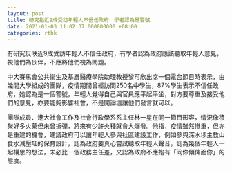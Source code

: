 ```yaml
---
layout: post
title: 研究指近9成受訪年輕人不信任政府　學者認為是警號
date: 2021-01-03 11:02:37.000000000 +08:00
categories: rthk
---
```


有研究反映近9成受訪年輕人不信任政府，有學者認為政府應該聽取年輕人意見，視他們為伙伴，不應將他們視為問題。

中大賽馬會公共衞生及基層醫療學院助理教授黎可欣出席一個電台節目時表示，由幾間大學組成的團隊，疫情期間曾經訪問250名中學生，87%學生表示不信任政府，她認為是一個警號，年輕人覺得自己與官員應平起平坐，對方要尊重及接受他們的意見，亦要能夠影響社會，不是開論壇讓他們發言就可以。

團隊成員、港大社會工作及社會行政學系系主任林一星在同一節目形容，情況像積聚好多火藥但未曾拆彈，將來有少許火種就會大爆發。他指，疫情雖然慘重，但亦是重建的機會，建議政府可以讓年輕人參與社區建設工作，例如參與深水埗主教山食水減壓缸的保育設計，認為政府要真心嘗試聽取年輕人聲音，認為幾個年輕人一起構思的想法，未必比一個政務主任差，又認為政府不應抱有「同你傾俾面你」的態度。
